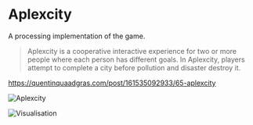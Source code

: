 # Aplexcity
A processing implementation of the game.

> Aplexcity is a cooperative interactive experience for two or more people where each person has different goals.
In Aplexcity, players attempt to complete a city before pollution and disaster destroy it.

https://quentinquaadgras.com/post/161535092933/65-aplexcity

![Aplexcity](https://64.media.tumblr.com/4162bb39ec816645ee77bcebdc3d8011/tumblr_inline_oro8m5Czxj1ugjgrq_640.png)

![Visualisation](https://64.media.tumblr.com/70b58cbd715d2f559a73493ffe9cbe76/tumblr_inline_orgavcLhDK1r3qtc7_540.png)
